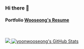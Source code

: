 ### Hi there 👋

#### Portfolio [Wooseong's Resume](https://www.notion.so/Wooseong-Yoon-ce203d53709c4019957e3cc01513aa82)

</br>

<p align="">
<a href="https://github.com/yoonwooseong/yoonwooseong">
  <img src="https://github-readme-stats.vercel.app/api/top-langs/?username=yoonwooseong&hide=html" />
</a>
<a href="https://github.com/yoonwooseong/yoonwooseong">
  <img src="https://github-readme-stats.vercel.app/api?username=yoonwooseong&show_icons=true&line_height=40&count_private=true&hide=contribs" alt="yoonwooseong's GitHub Stats" />
</a>
</p>

<!--
**yoonwooseong/yoonwooseong** is a ✨ _special_ ✨ repository because its `README.md` (this file) appears on your GitHub profile.

Here are some ideas to get you started:

- 🔭 I’m currently working on ...
- 🌱 I’m currently learning ...
- 👯 I’m looking to collaborate on ...
- 🤔 I’m looking for help with ...
- 💬 Ask me about ...
- 📫 How to reach me: ...
- 😄 Pronouns: ...
- ⚡ Fun fact: ...
-->
